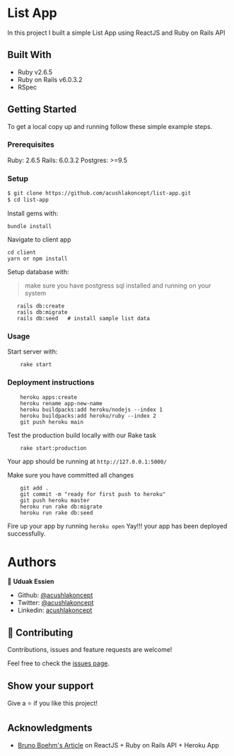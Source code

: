 # List App

In this project I built a simple List App using ReactJS and Ruby on Rails API

## Built With

- Ruby v2.6.5
- Ruby on Rails v6.0.3.2
- RSpec

## Getting Started

To get a local copy up and running follow these simple example steps.

### Prerequisites

Ruby: 2.6.5
Rails: 6.0.3.2
Postgres: >=9.5

### Setup

~~~bash
$ git clone https://github.com/acushlakoncept/list-app.git
$ cd list-app
~~~

Install gems with:

```
bundle install
```
Navigate to client app

```
cd client
yarn or npm install
```

Setup database with:

> make sure you have postgress sql installed and running on your system

```
   rails db:create
   rails db:migrate
   rails db:seed   # install sample list data
```

### Usage

Start server with:

```
    rake start
```

### Deployment instructions

```
    heroku apps:create
    heroku rename app-new-name
    heroku buildpacks:add heroku/nodejs --index 1
    heroku buildpacks:add heroku/ruby --index 2
    git push heroku main
```
Test the production build locally with our Rake task

```
    rake start:production
```
Your app should be running at `http://127.0.0.1:5000/`

Make sure you have committed all changes
```
    git add .
    git commit -m "ready for first push to heroku"
    git push heroku master
    heroku run rake db:migrate
    heroku run rake db:seed
```
Fire up your app by running `heroku open` Yay!!! your app has been deployed successfully.

# Authors

👤 **Uduak Essien**

- Github: [@acushlakoncept](https://github.com/acushlakoncept/)
- Twitter: [@acushlakoncept](https://twitter.com/acushlakoncept)
- Linkedin: [acushlakoncept](https://www.linkedin.com/in/acushlakoncept/)

## 🤝 Contributing

Contributions, issues and feature requests are welcome!

Feel free to check the [issues page](issues/).

## Show your support

Give a ⭐️ if you like this project!

## Acknowledgments
- [Bruno Boehm's Article](https://medium.com/@bruno_boehm/reactjs-ruby-on-rails-api-heroku-app-2645c93f0814) on ReactJS + Ruby on Rails API + Heroku App

